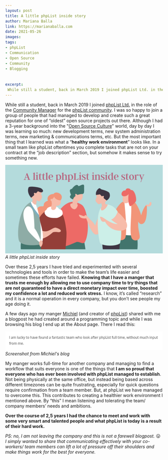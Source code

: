 ```yaml
---
layout: post
title: A little phpList inside story 
author: Mariana Balla
link: https://marianaballa.com
date: 2021-05-26
images: 
tags:
- phpList
- Communication
- Open Source
- Community
- Blogging


excerpt:
 While still a student, back in March 2019 I joined phpList Ltd. in the role of the Community Manager for the phpList community. I was so happy to[…]
---
```


While still a student, back in March 2019 I joined [phpList Ltd.](https://phplist.com/) in the role of the [Community Manager](https://www.phplist.org/mariana-phplists-new-community-manager) for the [phpList community](https://discuss.phplist.org/). I was so happy to join a group of people that had managed to develop and create such a great reputation for one of “oldest” open source projects out there. Although I had a 3-year background into the "[Open Source Culture](https://google.github.io/gsocguides/mentor/open-source-culture)" world, day by day I was learning so much: new development terms, new system administration terms, new marketing & communications terms, etc. But the most important thing that I learned was what a “**healthy work environment**” looks like. In a small team like phpList oftentimes you complete tasks that are not on your contract at the “job description” section, but somehow it makes sense to try something new.

![Banner](/assets/img/a-little-phplist-inside-story.png)
<i>A little phpList inside story</i>

Over these 2,5 years I have tried and experimented with several technologies and tools in order to make the team’s life easier and sometimes these efforts have failed. **Knowing that I have a manger that trusts me enough by allowing me to use company time to try things that are not guaranteed to have a direct monetary impact over time, boosted my confidence a lot and reduced work stress.** I know, it’s called “research” and it is a normal operation in every company, but you don’t see people my age doing it.

A few days ago my manger [Michiel](https://github.com/michield) (and creator of [phpList](https://github.com/phpList)) shared with me a blogpost he had created around a programming topic and while I was browsing his blog I end up at the About page. There I read this:

![Michiel](/assets/img/Michiel.png)
<i>Screenshot from Michiel's blog</i>

My manger works full-time for another company and managing to find a workflow that suits everyone is one of the things that **I am so proud that everyone who has ever been involved with phpList managed to establish**. Not being physically at the same office, but instead being based across different timezones can be quite frustrating, especially for quick questions require confirmation from a team member. But, at phpList we have managed to overcome this. This contributes to creating a healthier work environment I mentioned above. By “this” I mean listening and tolerating the team/ company members’ needs and ambitions.

**Over the course of 2,5 years I had the chance to meet and work with some very smart and talented people and what phpList is today is a result of their hard work.**

_PS: no, I am not leaving the company and this is not a farewell blogpost._ 😛 _I simply wanted to share that communicating effectively with your co-workers/ team members can lift a lot of pressure off their shoulders and make things work for the best for everyone._
